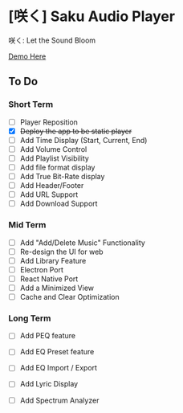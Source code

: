 # [咲く] Saku Audio Player

咲く: Let the Sound Bloom

<!--![咲く](./misc/sample1.jpg)-->

[Demo Here](https://seungkilee-cs.github.io/saku-audio-player/)

## To Do

### Short Term

- [ ] Player Reposition
- [x] ~~Deploy the app to be static player~~
- [ ] Add Time Display (Start, Current, End)
- [ ] Add Volume Control
- [ ] Add Playlist Visibility
- [ ] Add file format display
- [ ] Add True Bit-Rate display
- [ ] Add Header/Footer
- [ ] Add URL Support
- [ ] Add Download Support

### Mid Term

- [ ] Add "Add/Delete Music" Functionality
- [ ] Re-design the UI for web
- [ ] Add Library Feature
- [ ] Electron Port
- [ ] React Native Port
- [ ] Add a Minimized View
- [ ] Cache and Clear Optimization

### Long Term

- [ ] Add PEQ feature
- [ ] Add EQ Preset feature
- [ ] Add EQ Import / Export
- [ ] Add Lyric Display
- [ ] Add Spectrum Analyzer

